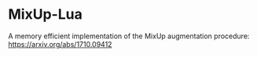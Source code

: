 # MixUp-Lua
A memory efficient implementation of the MixUp augmentation procedure: https://arxiv.org/abs/1710.09412
